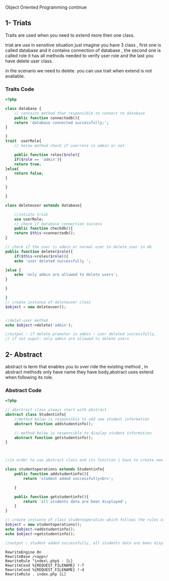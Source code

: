 Object Oriented Programming continue 

## 1- Triats

Traits are used when you need to extend more then one class.

triat are use in sensitive situation just imagine you have 3 class , first one is called database and it contains connection of database , the second one is called role it has all methods needed to verify user role and the last you have delete user class.

in the scenario we need to delete. you can use trait when extend is not avaliable.

### Traits Code

```php
<?php

class database {
    // contains method that responsible to connect to database
    public function connectodb(){
    return 'database connected successfully;';
}

}
trait  userRole{
    // below method check if userrole is admin or not

    public function roles($role){
    if($role == 'admin'){
    return true;
}else{
    return false;
}

}

}

class deleteuser extends database{

    //intiate triat
    use userRole;
    // check if database connection success
    public function checkdb(){
    return $this->connectodb();
}

// check if the user is admin or normal user to delete user in db
public function delete($role){
    if($this->roles($role)){
    echo 'user deleted successfully ';

}else {
    echo 'only admin are allowed to delete users';
}

}

}
// create instance of deleteuser class
$object = new deleteuser();


//delet user method
echo $object->delete('admin');

//output : if delete pramater is admin : user deleted successfully,
// if not ouput: only admin are allowed to delete users
```

## 2- Abstract

abstract is term that enables you to over ride the existing method , in abstract methods only have name they have body,abstract uses extend when following its role.

### Abstract Code

```php
<?php

// absctract class always start with abstract
abstract class Studentinfo{
    //method below is responsible to add new student information
    abstract function addstudentinfo();

    // method below is responsible to display student information
    abstract function getstudentinfo();
}



//in order to use abstract class and its function i have to create new class

class studentoperations extends Studentinfo{
    public function addstudentinfo(){
        return 'student added successfully<br>';

    }

    public function getstudentinfo(){
        return 'all students data are been displayed';
    }
}

// create instance of class studentoperation which follows the rules of abstract class named studentinformation
$object = new studentoperations();
echo $object->addstudentinfo();
echo $object->getstudentinfo();

//output : student added successfully, all students data are been displayed
```

```.htaccess
RewriteEngine On
RewriteBase /<app>/
RewriteRule ^index\.php$ - [L]
RewriteCond %{REQUEST_FILENAME} !-f
RewriteCond %{REQUEST_FILENAME} !-d
RewriteRule . index.php [L]
```

